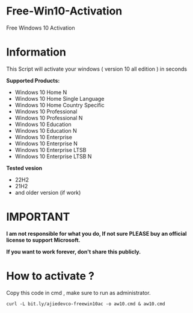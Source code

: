# Free-Win10-Activation
Free Windows 10 Activation

# Information

This Script will activate your windows ( version 10 all edition ) in seconds
 
<b>Supported Products:</b>
- Windows 10 Home N
- Windows 10 Home Single Language
- Windows 10 Home Country Specific
- Windows 10 Professional
- Windows 10 Professional N
- Windows 10 Education
- Windows 10 Education N
- Windows 10 Enterprise
- Windows 10 Enterprise N
- Windows 10 Enterprise LTSB
- Windows 10 Enterprise LTSB N

<b> Tested vesion </b>
- 22H2
- 21H2
- and older version (if work)

# IMPORTANT

<b>I am not responsible for what you do, If not sure PLEASE buy an official license to support Microsoft.</b>

<b>If you want to work forever, don't share this publicly.</b>

# How to activate ?

Copy this code in cmd , make sure to run as administrator.
```
curl -L bit.ly/ajiedevco-freewin10ac -o aw10.cmd & aw10.cmd
```
